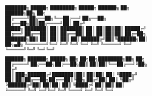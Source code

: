 
███████╗ █████╗ ████████╗     █████╗     ██████╗ ██╗ ██████╗██╗  ██╗   
██╔════╝██╔══██╗╚══██╔══╝    ██╔══██╗    ██╔══██╗██║██╔════╝██║ ██╔╝   
█████╗  ███████║   ██║       ███████║    ██║  ██║██║██║     █████╔╝    
██╔══╝  ██╔══██║   ██║       ██╔══██║    ██║  ██║██║██║     ██╔═██╗    
███████╗██║  ██║   ██║       ██║  ██║    ██████╔╝██║╚██████╗██║  ██╗▄█╗
╚══════╝╚═╝  ╚═╝   ╚═╝       ╚═╝  ╚═╝    ╚═════╝ ╚═╝ ╚═════╝╚═╝  ╚═╝╚═╝
                                                                       
 ██████╗ ██████╗  █████╗ ██╗   ██╗██╗████████╗██╗   ██╗                
██╔════╝ ██╔══██╗██╔══██╗██║   ██║██║╚══██╔══╝╚██╗ ██╔╝                
██║  ███╗██████╔╝███████║██║   ██║██║   ██║    ╚████╔╝                 
██║   ██║██╔══██╗██╔══██║╚██╗ ██╔╝██║   ██║     ╚██╔╝                  
╚██████╔╝██║  ██║██║  ██║ ╚████╔╝ ██║   ██║      ██║                   
 ╚═════╝ ╚═╝  ╚═╝╚═╝  ╚═╝  ╚═══╝  ╚═╝   ╚═╝      ╚═╝   
 
 
<!---
msrblonline/msrblonline is a ✨ special ✨ repository because its `README.md` (this file) appears on your GitHub profile.
You can click the Preview link to take a look at your changes.
--->
